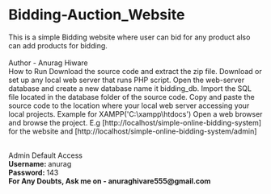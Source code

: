 # Bidding-Auction_Website
This is a simple Bidding website where user can bid for any product also can add products for bidding.  
<br>
Author - Anurag Hiware
<br>
How to Run
Download the source code and extract the zip file.
Download or set up any local web server that runs PHP script.
Open the web-server database and create a new database name it bidding_db.
Import the SQL file located in the database folder of the source code.
Copy and paste the source code to the location where your local web server accessing your local projects. Example for XAMPP('C:\xampp\htdocs')
Open a web browser and browse the project. E.g [http://localhost/simple-online-bidding-system] for the website and  [http://localhost/simple-online-bidding-system/admin]


<br>
Admin Default Access
<br>
<b> Username: </b> anurag
<br>
<b> Password: </b> 143
<br>
<b>
For Any Doubts, Ask me on - anuraghivare555@gmail.com 
</b>
